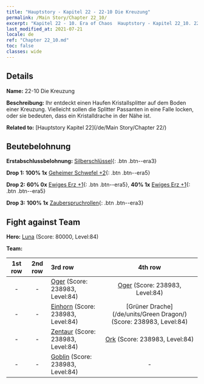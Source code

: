 ```yaml
---
title: "Hauptstory - Kapitel 22 - 22-10 Die Kreuzung"
permalink: /Main Story/Chapter 22_10/
excerpt: "Kapitel 22 - 10. Era of Chaos  Hauptstory - Kapitel 22_10. 22-10 Die Kreuzung"
last_modified_at: 2021-07-21
locale: de
ref: "Chapter 22_10.md"
toc: false
classes: wide
---
```


## Details

 **Name:** 22-10 Die Kreuzung

 **Beschreibung:** Ihr entdeckt einen Haufen Kristallsplitter auf dem Boden einer Kreuzung. Vielleicht sollen die Splitter Passanten in eine Falle locken, oder sie bedeuten, dass ein Kristalldrache in der Nähe ist.

 **Related to:** [Hauptstory Kapitel 22](/de/Main Story/Chapter 22/)

## Beutebelohnung

 **Erstabschlussbelohnung:** [Silberschlüssel](/ItemsDE/con_693/){: .btn .btn--era3}

 **Drop 1:** **100% 1x** [Geheimer Schwefel +2](/ItemsDE/mat_78/){: .btn .btn--era5}

 **Drop 2:** **60% 0x** [Ewiges Erz +1](/ItemsDE/mat_68/){: .btn .btn--era5}, **40% 1x** [Ewiges Erz +1](/ItemsDE/mat_68/){: .btn .btn--era5}

 **Drop 3:** **100% 1x** [Zauberspruchrollen](/ItemsDE/con_694/){: .btn .btn--era3}


## Fight against Team
 **Hero:** [Luna](/de/heroes/Luna/) (Score: 80000, Level:84)

 **Team:**


  | 1st row | 2nd row | 3rd row | 4th row |
  |:----:|:----:|:----|:----:|
  | - | - | [Oger](/de/units/Ogre/) (Score: 238983, Level:84)  | [Oger](/de/units/Ogre/) (Score: 238983, Level:84)  |
  | - | - | [Einhorn](/de/units/Unicorn/) (Score: 238983, Level:84)  | [Grüner Drache](/de/units/Green Dragon/) (Score: 238983, Level:84)  |
  | - | - | [Zentaur](/de/units/Centaur/) (Score: 238983, Level:84)  | [Ork](/de/units/Orc/) (Score: 238983, Level:84)  |
  | - | - | [Goblin](/de/units/Goblin/) (Score: 238983, Level:84)  | - |


